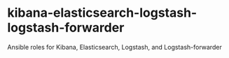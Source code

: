 kibana-elasticsearch-logstash-logstash-forwarder
================================================

Ansible roles for Kibana, Elasticsearch, Logstash, and Logstash-forwarder
